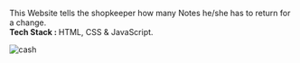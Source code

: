 This Website tells the shopkeeper how many Notes he/she has to return for a change. <br>
<strong>Tech Stack : </strong>HTML, CSS & JavaScript.

![cash](https://user-images.githubusercontent.com/105967722/194031478-f4256c08-8768-48d9-8124-c8a02321543a.png)
